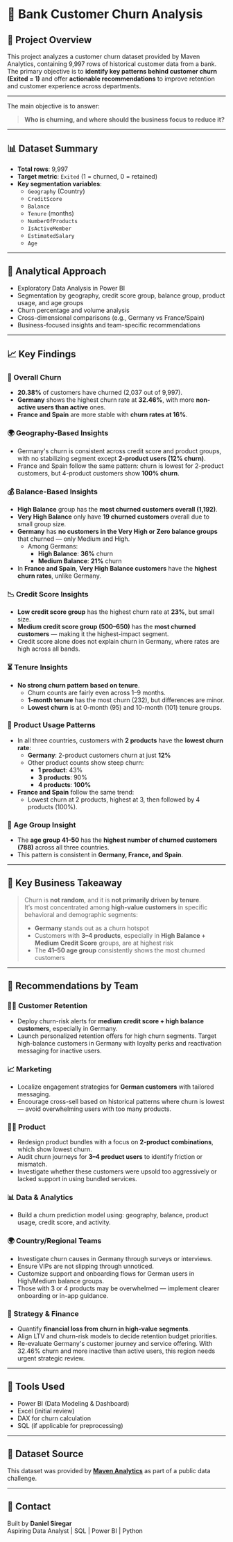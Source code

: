 # 🏦 Bank Customer Churn Analysis

## 📘 Project Overview

This project analyzes a customer churn dataset provided by Maven Analytics, containing 9,997 rows of historical customer data from a bank. The primary objective is to **identify key patterns behind customer churn (Exited = 1)** and offer **actionable recommendations** to improve retention and customer experience across departments.

---
The main objective is to answer:
> **Who is churning, and where should the business focus to reduce it?**

---

## 📊 Dataset Summary

- **Total rows**: 9,997   
- **Target metric**: `Exited` (1 = churned, 0 = retained)
- **Key segmentation variables**:
  - `Geography` (Country)
  - `CreditScore`
  - `Balance`
  - `Tenure` (months)
  - `NumberOfProducts`
  - `IsActiveMember`
  - `EstimatedSalary`
  - `Age`

---

## 📌 Analytical Approach

- Exploratory Data Analysis in Power BI
- Segmentation by geography, credit score group, balance group, product usage, and age groups
- Churn percentage and volume analysis
- Cross-dimensional comparisons (e.g., Germany vs France/Spain)
- Business-focused insights and team-specific recommendations

---

## 📈 Key Findings

### 📍 Overall Churn
- **20.38%** of customers have churned (2,037 out of 9,997).
- **Germany** shows the highest churn rate at **32.46%**, with more **non-active users than active** ones.
- **France and Spain** are more stable with **churn rates at 16%**.

### 🌍 Geography-Based Insights
- Germany's churn is consistent across credit score and product groups, with no stabilizing segment except **2-product users (12% churn)**.
- France and Spain follow the same pattern: churn is lowest for 2-product customers, but  4-product customers show **100% churn**.

### 💰 Balance-Based Insights
- **High Balance** group has the **most churned customers overall (1,192)**.
- **Very High Balance**  only have **19 churned customers** overall due to small group size.
- **Germany** has **no customers in the Very High or Zero balance groups** that churned — only Medium and High.
  - Among Germans:
    - **High Balance**: **36%** churn
    - **Medium Balance**: **21%** churn
- In **France and Spain**, **Very High Balance customers** have the **highest churn rates**, unlike Germany.

### 📉 Credit Score Insights
- **Low credit score group** has the highest churn rate at **23%**, but small size.
- **Medium credit score group (500–650)** has the **most churned customers** — making it the highest-impact segment.
- Credit score alone does not explain churn in Germany, where rates are high across all bands.

### ⏳ Tenure Insights
- **No strong churn pattern based on tenure**.
  - Churn counts are fairly even across 1–9 months.
  - **1-month tenure** has the most churn (232), but differences are minor.
  - **Lowest churn** is at 0-month (95) and 10-month (101) tenure groups.

### 👥 Product Usage Patterns
- In all three countries, customers with **2 products** have the **lowest churn rate**:
  - **Germany**: 2-product customers churn at just **12%**
  - Other product counts show steep churn:
    - **1 product**: 43%
    - **3 products**: 90%
    - **4 products**: **100%**
- **France and Spain** follow the same trend:
  - Lowest churn at 2 products, highest at 3, then followed by 4 products (100%).

### 🧓 Age Group Insight
- The **age group 41–50** has the **highest number of churned customers (788)** across all three countries.
- This pattern is consistent in **Germany, France, and Spain**.


---

## 🎯 Key Business Takeaway

> Churn is **not random**, and it is **not primarily driven by tenure**.  
> It’s most concentrated among **high-value customers** in specific behavioral and demographic segments:
>
> - **Germany** stands out as a churn hotspot
> - Customers with **3–4 products**, especially in **High Balance + Medium Credit Score** groups, are at highest risk
> - The **41–50 age group** consistently shows the most churned customers

---

## 🎯 Recommendations by Team

### 👨‍💼 Customer Retention
- Deploy churn-risk alerts for **medium credit score + high balance customers**, especially in Germany.
- Launch personalized retention offers for high churn segments. Target high-balance customers in Germany with loyalty perks and reactivation messaging for inactive users.

### 📈 Marketing
- Localize engagement strategies for **German customers** with tailored messaging.
- Encourage cross-sell based on historical patterns where churn is lowest — avoid overwhelming users with too many products.

### 🧑‍💻 Product
- Redesign product bundles with a focus on **2-product combinations**, which show lowest churn.
- Audit churn journeys for **3–4 product users** to identify friction or mismatch.
- Investigate whether these customers were upsold too aggressively or lacked support in using bundled services.

### 📊 Data & Analytics
- Build a churn prediction model using: geography, balance, product usage, credit score, and activity.

### 🌍 Country/Regional Teams
- Investigate churn causes in Germany through surveys or interviews.
- Ensure VIPs are not slipping through unnoticed.
- Customize support and onboarding flows for German users in High/Medium balance groups.
- Those with 3 or 4 products may be overwhelmed — implement clearer onboarding or in-app guidance.

### 💼 Strategy & Finance
- Quantify **financial loss from churn in high-value segments**.
- Align LTV and churn-risk models to decide retention budget priorities.
- Re-evaluate Germany's customer journey and service offering. With 32.46% churn and more inactive than active users, this region needs urgent strategic review.


---

## 📂 Tools Used

- Power BI (Data Modeling & Dashboard)
- Excel (initial review)
- DAX for churn calculation
- SQL (if applicable for preprocessing)

---

## 📌 Dataset Source

This dataset was provided by **[Maven Analytics](https://www.mavenanalytics.io/data-playground)** as part of a public data challenge.

---

## 📧 Contact

Built by **Daniel Siregar**  
Aspiring Data Analyst | SQL | Power BI | Python  
